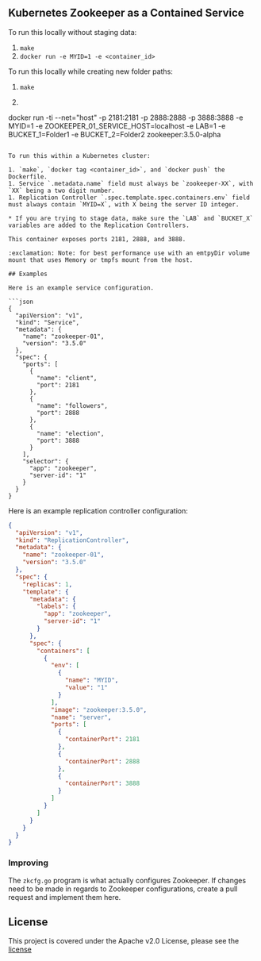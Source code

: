 ## Kubernetes Zookeeper as a Contained Service

To run this locally without staging data:

1. `make`
1. `docker run -e MYID=1 -e <container_id>`

To run this locally while creating new folder paths:

1. `make`
1. ```bash
docker run -ti --net="host" -p 2181:2181 -p 2888:2888 -p 3888:3888 -e MYID=1 -e ZOOKEEPER_01_SERVICE_HOST=localhost 
-e LAB=1 -e BUCKET_1=Folder1 -e BUCKET_2=Folder2 zookeeper:3.5.0-alpha
```

To run this within a Kubernetes cluster:

1. `make`, `docker tag <container_id>`, and `docker push` the Dockerfile.
1. Service `.metadata.name` field must always be `zookeeper-XX`, with `XX` being a two digit number.
1. Replication Controller `.spec.template.spec.containers.env` field must always contain `MYID=X`, with X being the server ID integer.

* If you are trying to stage data, make sure the `LAB` and `BUCKET_X` variables are added to the Replication Controllers.

This container exposes ports 2181, 2888, and 3888.

:exclamation: Note: for best performance use with an emtpyDir volume mount that uses Memory or tmpfs mount from the host.

## Examples

Here is an example service configuration.

```json
{
  "apiVersion": "v1",
  "kind": "Service",
  "metadata": {
    "name": "zookeeper-01",
    "version": "3.5.0"
  },
  "spec": {
    "ports": [
      {
        "name": "client",
        "port": 2181
      },
      {
        "name": "followers",
        "port": 2888
      },
      {
        "name": "election",
        "port": 3888
      }
    ],
    "selector": {
      "app": "zookeeper",
      "server-id": "1"
    }
  }
}
```

Here is an example replication controller configuration:

```json
{
  "apiVersion": "v1",
  "kind": "ReplicationController",
  "metadata": {
    "name": "zookeeper-01",
    "version": "3.5.0"
  },
  "spec": {
    "replicas": 1,
    "template": {
      "metadata": {
        "labels": {
          "app": "zookeeper",
          "server-id": "1"
        }
      },
      "spec": {
        "containers": [
          {
            "env": [
              {
                "name": "MYID",
                "value": "1"
              }
            ],
            "image": "zookeeper:3.5.0",
            "name": "server",
            "ports": [
              {
                "containerPort": 2181
              },
              {
                "containerPort": 2888
              },
              {
                "containerPort": 3888
              }
            ]
          }
        ]
      }
    }
  }
}
```

### Improving

The `zkcfg.go` program is what actually configures Zookeeper. If changes need to be made in regards to Zookeeper configurations, create a pull request and implement them here.

## License

This project is covered under the Apache v2.0 License, please see the [license](LICENSE.md)